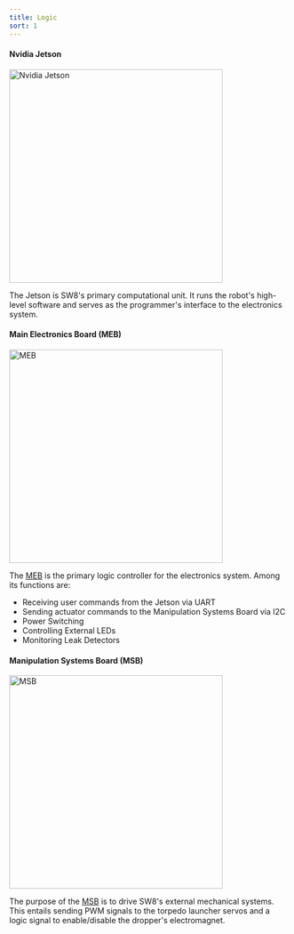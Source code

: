 ```yaml
---
title: Logic
sort: 1
---
```

#### Nvidia Jetson
<img src="/assets/images/electrical/jetson.jpg" alt="Nvidia Jetson" style="width: 40vw; object-fit: contain"/>

The Jetson is SW8's primary computational unit. It runs the robot's high-level software and serves as the programmer's interface to the electronics system. 
#### Main Electronics Board (MEB) 
<img src="/assets/images/electrical/meb.png" alt="MEB" style="width: 40vw; object-fit: contain"/>

The [MEB](https://github.com/ncsurobotics/SW8E-MEB) is the primary logic controller for the electronics system. Among its functions are:
- Receiving user commands from the Jetson via UART
- Sending actuator commands to the Manipulation Systems Board via I2C
- Power Switching
- Controlling External LEDs
- Monitoring Leak Detectors
#### Manipulation Systems Board (MSB)
<img src="/assets/images/electrical/msb.png" alt="MSB" style="width: 40vw; object-fit: contain"/>

The purpose of the [MSB](https://github.com/ncsurobotics/SW8E-MSB) is to drive SW8's external mechanical systems. This entails sending PWM signals to the torpedo launcher servos and a logic signal to enable/disable the dropper's electromagnet.

